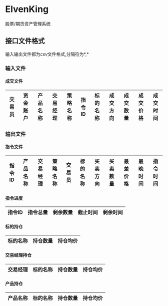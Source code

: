# ElvenKing
股票/期货资产管理系统

## 接口文件格式
输入输出文件都为*csv*文件格式,分隔符为*,*
### 输入文件
#### 成交文件
| 交易员 | 资金账户 | 产品名称 | 交易经理 | 策略名称| 指令ID | 标的名称 | 成交方向 | 成交数量 | 成交价格 | 成交时间 |
| :----: | :-----: | :----: | :----: | :----: | :----: | :----: | :----: | :----: | :----: | :----: |
### 输出文件
#### 指令文件
| 指令ID | 产品名称 | 交易经理 | 策略名称 | 交易员 | 标的名称 | 买卖方向 | 买卖数量 | 最差价格 | 最晚时间 | 指令时间 |
| :----: | :----: | :----: | :----: | :----: | :----: | :----: | :----: | :----: | :----: | :----: |
#### 指令进度
| 指令ID | 指令总量 | 剩余数量 | 截止时间 | 剩余时间 |
| :----: | :----: | :----: | :----: | :----: |
#### 标的持仓
| 标的名称 | 持仓数量 | 持仓均价 |
| :----: | :----: | :----: |
#### 交易经理持仓
| 交易经理 | 标的名称 | 持仓数量 | 持仓均价 |
| :----: | :----: | :----: | :----: |
#### 产品持仓
| 产品名称 | 标的名称 | 持仓数量 | 持仓均价 |
| :----: | :----: | :----: | :----: |

